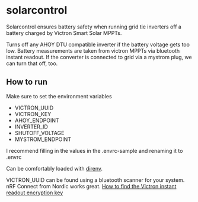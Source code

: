 # solarcontrol
Solarcontrol ensures battery safety when running grid tie inverters off a battery charged by Victron Smart Solar MPPTs.

Turns off any AHOY DTU compatible inverter if the battery voltage gets too low.
Battery measurements are taken from victron MPPTs via bluetooth instant readout.
If the converter is connected to grid via a mystrom plug, we can turn that off, too.


## How to run

Make sure to set the environment variables 
- VICTRON_UUID 
- VICTRON_KEY
- AHOY_ENDPOINT
- INVERTER_ID
- SHUTOFF_VOLTAGE
- MYSTROM_ENDPOINT

I recommend filling in the values in the .envrc-sample and renaming it to .envrc 

Can be comfortably loaded with [direnv](https://direnv.net/).

VICTRON_UUID can be found using a bluetooth scanner for your system. nRF Connect from Nordic works great.
[How to find the Victron instant readout encryption key](https://community.victronenergy.com/questions/187303/victron-bluetooth-advertising-protocol.html)
